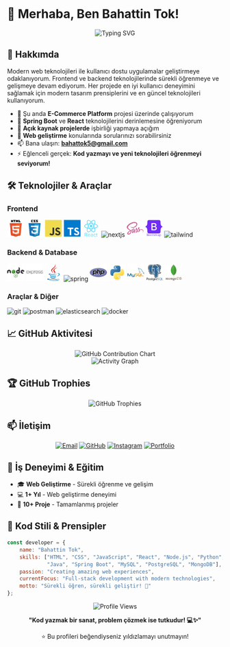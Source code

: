 # 👋 Merhaba, Ben Bahattin Tok!

<div align="center">
  <img src="https://readme-typing-svg.herokuapp.com?font=Fira+Code&pause=1000&color=2196F3&center=true&vCenter=true&width=435&lines=Web+Developer;Frontend+%26+Backend;Modern+Web+Teknolojileri;S%C3%BCrekli+%C3%96%C4%9Frenen+Geli%C5%9Ftirici" alt="Typing SVG" />
</div>

## 🚀 Hakkımda

Modern web teknolojileri ile kullanıcı dostu uygulamalar geliştirmeye odaklanıyorum. Frontend ve backend teknolojilerinde sürekli öğrenmeye ve gelişmeye devam ediyorum. Her projede en iyi kullanıcı deneyimini sağlamak için modern tasarım prensiplerini ve en güncel teknolojileri kullanıyorum.

- 🔭 Şu anda **E-Commerce Platform** projesi üzerinde çalışıyorum
- 🌱 **Spring Boot** ve **React** teknolojilerini derinlemesine öğreniyorum
- 👯 **Açık kaynak projelerde** işbirliği yapmaya açığım
- 💬 **Web geliştirme** konularında sorularınızı sorabilirsiniz
- 📫 Bana ulaşın: **bahattok5@gmail.com**
- ⚡ Eğlenceli gerçek: **Kod yazmayı ve yeni teknolojileri öğrenmeyi seviyorum!**

## 🛠️ Teknolojiler & Araçlar

### Frontend
<p align="left">
  <img src="https://raw.githubusercontent.com/devicons/devicon/master/icons/html5/html5-original-wordmark.svg" alt="html5" width="40" height="40"/>
  <img src="https://raw.githubusercontent.com/devicons/devicon/master/icons/css3/css3-original-wordmark.svg" alt="css3" width="40" height="40"/>
  <img src="https://raw.githubusercontent.com/devicons/devicon/master/icons/javascript/javascript-original.svg" alt="javascript" width="40" height="40"/>
  <img src="https://raw.githubusercontent.com/devicons/devicon/master/icons/typescript/typescript-original.svg" alt="typescript" width="40" height="40"/>
  <img src="https://raw.githubusercontent.com/devicons/devicon/master/icons/react/react-original-wordmark.svg" alt="react" width="40" height="40"/>
  <img src="https://cdn.worldvectorlogo.com/logos/nextjs-2.svg" alt="nextjs" width="40" height="40"/>
  <img src="https://raw.githubusercontent.com/devicons/devicon/master/icons/sass/sass-original.svg" alt="sass" width="40" height="40"/>
  <img src="https://raw.githubusercontent.com/devicons/devicon/master/icons/bootstrap/bootstrap-plain-wordmark.svg" alt="bootstrap" width="40" height="40"/>
  <img src="https://www.vectorlogo.zone/logos/tailwindcss/tailwindcss-icon.svg" alt="tailwind" width="40" height="40"/>
</p>

### Backend & Database
<p align="left">
  <img src="https://raw.githubusercontent.com/devicons/devicon/master/icons/nodejs/nodejs-original-wordmark.svg" alt="nodejs" width="40" height="40"/>
  <img src="https://raw.githubusercontent.com/devicons/devicon/master/icons/express/express-original-wordmark.svg" alt="express" width="40" height="40"/>
  <img src="https://raw.githubusercontent.com/devicons/devicon/master/icons/java/java-original.svg" alt="java" width="40" height="40"/>
  <img src="https://www.vectorlogo.zone/logos/springio/springio-icon.svg" alt="spring" width="40" height="40"/>
  <img src="https://raw.githubusercontent.com/devicons/devicon/master/icons/php/php-original.svg" alt="php" width="40" height="40"/>
  <img src="https://raw.githubusercontent.com/devicons/devicon/master/icons/python/python-original.svg" alt="python" width="40" height="40"/>
  <img src="https://raw.githubusercontent.com/devicons/devicon/master/icons/mysql/mysql-original-wordmark.svg" alt="mysql" width="40" height="40"/>
  <img src="https://raw.githubusercontent.com/devicons/devicon/master/icons/postgresql/postgresql-original-wordmark.svg" alt="postgresql" width="40" height="40"/>
  <img src="https://raw.githubusercontent.com/devicons/devicon/master/icons/mongodb/mongodb-original-wordmark.svg" alt="mongodb" width="40" height="40"/>
</p>

### Araçlar & Diğer
<p align="left">
  <img src="https://www.vectorlogo.zone/logos/git-scm/git-scm-icon.svg" alt="git" width="40" height="40"/>
  <img src="https://www.vectorlogo.zone/logos/getpostman/getpostman-icon.svg" alt="postman" width="40" height="40"/>
  <img src="https://www.vectorlogo.zone/logos/elastic/elastic-icon.svg" alt="elasticsearch" width="40" height="40"/>
  <img src="https://www.vectorlogo.zone/logos/docker/docker-icon.svg" alt="docker" width="40" height="40"/>
</p>


## 📈 GitHub Aktivitesi

<div align="center">
  <img src="https://ghchart.rshah.org/2196F3/BT-maker" alt="GitHub Contribution Chart" />
</div>

<div align="center">
  <img src="https://github-readme-activity-graph.vercel.app/graph?username=BT-maker&bg_color=0d1117&color=58a6ff&line=58a6ff&point=ffffff&area=true&hide_border=true" alt="Activity Graph" />
</div>

## 🏆 GitHub Trophies

<div align="center">
  <img src="https://github-profile-trophy.vercel.app/?username=BT-maker&theme=radical&no-frame=true&no-bg=false&margin-w=4" alt="GitHub Trophies" />
</div>

## 📫 İletişim

<div align="center">
  
[![Email](https://img.shields.io/badge/Email-bahattok5%40gmail.com-red?style=for-the-badge&logo=gmail&logoColor=white)](mailto:bahattok5@gmail.com)
[![GitHub](https://img.shields.io/badge/GitHub-BT--maker-black?style=for-the-badge&logo=github&logoColor=white)](https://github.com/BT-maker)
[![Instagram](https://img.shields.io/badge/Instagram-bahattin.tok.756-E4405F?style=for-the-badge&logo=instagram&logoColor=white)](https://www.instagram.com/bahattin.tok.756)
[![Portfolio](https://img.shields.io/badge/Portfolio-bt--maker.github.io-blue?style=for-the-badge&logo=google-chrome&logoColor=white)](https://bt-maker.github.io/Portfolio/)

</div>

## 💼 İş Deneyimi & Eğitim

- 🎓 **Web Geliştirme** - Sürekli öğrenme ve gelişim
- 💻 **1+ Yıl** - Web geliştirme deneyimi
- 🚀 **10+ Proje** - Tamamlanmış projeler

## 🎨 Kod Stili & Prensipler

```javascript
const developer = {
    name: "Bahattin Tok",
    skills: ["HTML", "CSS", "JavaScript", "React", "Node.js", "Python", 
             "Java", "Spring Boot", "MySQL", "PostgreSQL", "MongoDB"],
    passion: "Creating amazing web experiences",
    currentFocus: "Full-stack development with modern technologies",
    motto: "Sürekli öğren, sürekli geliştir! 🚀"
};
```



<div align="center">
  <img src="https://komarev.com/ghpvc/?username=BT-maker&label=Profile%20views&color=0e75b6&style=flat" alt="Profile Views" />
  
  **"Kod yazmak bir sanat, problem çözmek ise tutkudur! 💻✨"**
  
  ⭐ Bu profileri beğendiyseniz yıldızlamayı unutmayın!
</div>
